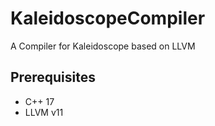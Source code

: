 # KaleidoscopeCompiler
A Compiler for Kaleidoscope based on LLVM

## Prerequisites
- C++ 17
- LLVM v11

